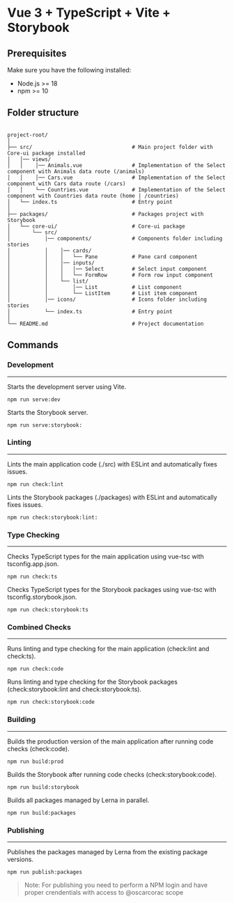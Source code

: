 # Vue 3 + TypeScript + Vite + Storybook

## Prerequisites

Make sure you have the following installed:

- Node.js >= 18
- npm >= 10

## Folder structure

```

project-root/
│
├── src/                                # Main project folder with Core-ui package installed
│   │── views/
│   │    │── Animals.vue                # Implementation of the Select component with Animals data route (/animals)
│   │    │── Cars.vue                   # Implementation of the Select component with Cars data route (/cars)
│   │    └── Countries.vue              # Implementation of the Select component with Countries data route (home | /countries)
│   └── index.ts                        # Entry point
│
├── packages/                           # Packages project with Storybook
│   └── core-ui/                        # Core-ui package
│       └── src/
│           │── components/             # Components folder including stories
│           │    │── cards/
│           │    │   └── Pane           # Pane card component
│           │    │── inputs/
│           │    │   │── Select         # Select input component
│           │    │   └── FormRow        # Form row input component
│           │    └── list/
│           │        │── List           # List component
│           │        └── ListItem       # List item component
│           │── icons/                  # Icons folder including stories
│           └── index.ts                # Entry point
│
└── README.md                           # Project documentation
```

## Commands

### Development

---

Starts the development server using Vite.

`npm run serve:dev`

Starts the Storybook server.

`npm run serve:storybook: `

### Linting

---

Lints the main application code (./src) with ESLint and automatically fixes issues.

`npm run check:lint`

Lints the Storybook packages (./packages) with ESLint and automatically fixes issues.

`npm run check:storybook:lint: `

### Type Checking

---

Checks TypeScript types for the main application using vue-tsc with tsconfig.app.json.

`npm run check:ts`

Checks TypeScript types for the Storybook packages using vue-tsc with tsconfig.storybook.json.

`npm run check:storybook:ts`

### Combined Checks

---

Runs linting and type checking for the main application (check:lint and check:ts).

`npm run check:code`

Runs linting and type checking for the Storybook packages (check:storybook:lint and check:storybook:ts).

`npm run check:storybook:code`

### Building

---

Builds the production version of the main application after running code checks (check:code).

`npm run build:prod`

Builds the Storybook after running code checks (check:storybook:code).

`npm run build:storybook`

Builds all packages managed by Lerna in parallel.

`npm run build:packages`

### Publishing

---

Publishes the packages managed by Lerna from the existing package versions.

`npm run publish:packages`

> Note: For publishing you need to perform a NPM login and have proper crendentials with access to @oscarcorac scope
